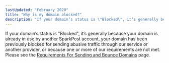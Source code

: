 ```yaml
---
lastUpdated: "February 2020"
title: "Why is my domain blocked?"
description: "If your domain’s status is \"Blocked\", it’s generally because your domain is already in use by another SparkPost account, your domain has been previously blocked for sending abusive traffic through our service or another provider, or because one or more of our requirements are not met"
---
```


If your domain’s status is "Blocked", it’s generally because your domain is already in use by another SparkPost account, your domain has been previously blocked for sending abusive traffic through our service or another provider, or because one or more of our requirements are not met. 
Please see the [Requirements For Sending and Bounce Domains](https://www.sparkpost.com/docs/getting-started/requirements-for-sending-domains/) page.
